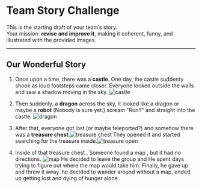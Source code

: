 # Team Story Challenge

This is the starting draft of your team’s story.  
Your mission: **revise and improve it**, making it coherent, funny, and illustrated with the provided images.

---

## Our Wonderful Story

1. Once upon a time, there was a **castle**.
   One day, the castle suddenty shook as loud footsteps came closer. 
   Everyone looked outside the walls and saw a shadow moving in the sky.
   ![castle](/img/castle.png)


2. Then suddenly, a **dragon** across the sky, it looked like a dragon or maybe a **robot** (Nobody is sure yet.) scream "Run!!" and straight into the castle.
   ![dragon](/img/dragon.png)

3. After that, everyone got lost (or maybe teleported?) and somehow there was a **treasure chest**.![treasure chest](img/treasure_large.png)
   They opened it and started searching for the treasure inside.![treasure open](img/treasure_open.png)

4. Inside of that treasure chest , Someone found a map , but it had no directions.
   ![map](/img/map.png) 
   He decided to leave the group and He spent days trying to figure out where the map would take him.
   Finally, he gave up and threw it away. he decided to wander around without a map.
   ended up getting lost and dying of hunger alone .